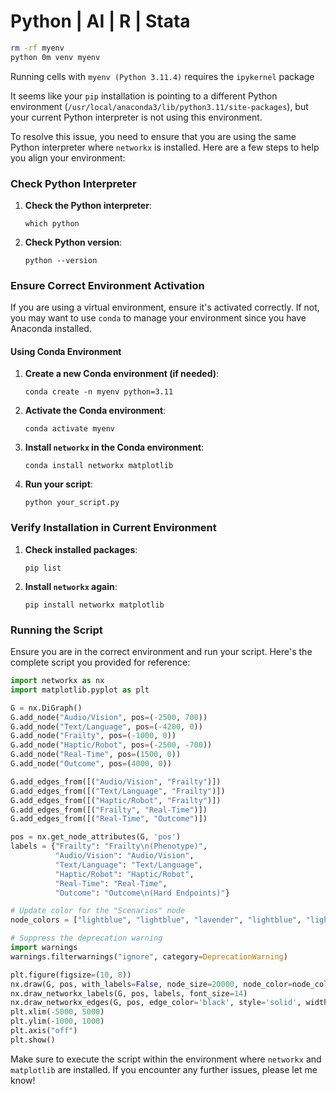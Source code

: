 # Python | AI | R | Stata

```bash
rm -rf myenv
python 0m venv myenv
```

Running cells with `myenv (Python 3.11.4)` requires the `ipykernel` package

It seems like your `pip` installation is pointing to a different Python environment (`/usr/local/anaconda3/lib/python3.11/site-packages`), but your current Python interpreter is not using this environment. 

To resolve this issue, you need to ensure that you are using the same Python interpreter where `networkx` is installed. Here are a few steps to help you align your environment:

### Check Python Interpreter
1. **Check the Python interpreter**:
   ```shell
   which python
   ```

2. **Check Python version**:
   ```shell
   python --version
   ```

### Ensure Correct Environment Activation
If you are using a virtual environment, ensure it's activated correctly. If not, you may want to use `conda` to manage your environment since you have Anaconda installed.

#### Using Conda Environment
1. **Create a new Conda environment (if needed)**:
   ```shell
   conda create -n myenv python=3.11
   ```

2. **Activate the Conda environment**:
   ```shell
   conda activate myenv
   ```

3. **Install `networkx` in the Conda environment**:
   ```shell
   conda install networkx matplotlib
   ```

4. **Run your script**:
   ```shell
   python your_script.py
   ```

### Verify Installation in Current Environment
1. **Check installed packages**:
   ```shell
   pip list
   ```

2. **Install `networkx` again**:
   ```shell
   pip install networkx matplotlib
   ```

### Running the Script
Ensure you are in the correct environment and run your script. Here's the complete script you provided for reference:

```python
import networkx as nx
import matplotlib.pyplot as plt

G = nx.DiGraph()
G.add_node("Audio/Vision", pos=(-2500, 700))
G.add_node("Text/Language", pos=(-4200, 0))
G.add_node("Frailty", pos=(-1000, 0))
G.add_node("Haptic/Robot", pos=(-2500, -700))
G.add_node("Real-Time", pos=(1500, 0))
G.add_node("Outcome", pos=(4000, 0))

G.add_edges_from([("Audio/Vision", "Frailty")])
G.add_edges_from([("Text/Language", "Frailty")])
G.add_edges_from([("Haptic/Robot", "Frailty")])
G.add_edges_from([("Frailty", "Real-Time")])
G.add_edges_from([("Real-Time", "Outcome")])

pos = nx.get_node_attributes(G, 'pos')
labels = {"Frailty": "Frailty\n(Phenotype)",
          "Audio/Vision": "Audio/Vision",
          "Text/Language": "Text/Language",
          "Haptic/Robot": "Haptic/Robot",
          "Real-Time": "Real-Time",
          "Outcome": "Outcome\n(Hard Endpoints)"}

# Update color for the "Scenarios" node
node_colors = ["lightblue", "lightblue", "lavender", "lightblue", "lightblue", "lightblue"]

# Suppress the deprecation warning
import warnings
warnings.filterwarnings("ignore", category=DeprecationWarning)

plt.figure(figsize=(10, 8))
nx.draw(G, pos, with_labels=False, node_size=20000, node_color=node_colors, linewidths=2, edge_color='black', style='solid')
nx.draw_networkx_labels(G, pos, labels, font_size=14)
nx.draw_networkx_edges(G, pos, edge_color='black', style='solid', width=2)
plt.xlim(-5000, 5000)
plt.ylim(-1000, 1000)
plt.axis("off")
plt.show()
```

Make sure to execute the script within the environment where `networkx` and `matplotlib` are installed. If you encounter any further issues, please let me know!
